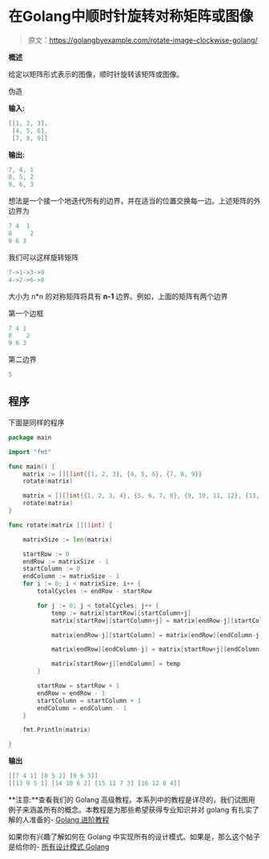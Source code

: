 # 在Golang中顺时针旋转对称矩阵或图像

> 原文：<https://golangbyexample.com/rotate-image-clockwise-golang/>

**概述**

给定以矩阵形式表示的图像，顺时针旋转该矩阵或图像。

伪造

**输入:**

```go
[[1, 2, 3], 
 [4, 5, 6], 
 [7, 8, 9]]
```

**输出:**

```go
7, 4, 1 
8, 5, 2 
9, 6, 3
```

想法是一个接一个地迭代所有的边界，并在适当的位置交换每一边。上述矩阵的外边界为

```go
7 4  1
8     2 
9 6 3
```

我们可以这样旋转矩阵

```go
7->1->3->9
4->2->6->8
```

大小为 n*n 的对称矩阵将具有 **n-1** 边界。例如，上面的矩阵有两个边界

第一个边框

```go
7 4 1
8    2 
9 6 3
```

第二边界

```go
5
```

## **程序**

下面是同样的程序

```go
package main

import "fmt"

func main() {
	matrix := [][]int{{1, 2, 3}, {4, 5, 6}, {7, 8, 9}}
	rotate(matrix)

	matrix = [][]int{{1, 2, 3, 4}, {5, 6, 7, 8}, {9, 10, 11, 12}, {13, 14, 15, 16}}
	rotate(matrix)
}

func rotate(matrix [][]int) {

	matrixSize := len(matrix)

	startRow := 0
	endRow := matrixSize - 1
	startColumn := 0
	endColumn := matrixSize - 1
	for i := 0; i < matrixSize; i++ {
		totalCycles := endRow - startRow

		for j := 0; j < totalCycles; j++ {
			temp := matrix[startRow][startColumn+j]
			matrix[startRow][startColumn+j] = matrix[endRow-j][startColumn]

			matrix[endRow-j][startColumn] = matrix[endRow][endColumn-j]

			matrix[endRow][endColumn-j] = matrix[startRow+j][endColumn]

			matrix[startRow+j][endColumn] = temp
		}

		startRow = startRow + 1
		endRow = endRow - 1
		startColumn = startColumn + 1
		endColumn = endColumn - 1
	}

	fmt.Println(matrix)

}
```

**输出**

```go
[[7 4 1] [8 5 2] [9 6 3]]
[[13 9 5 1] [14 10 6 2] [15 11 7 3] [16 12 8 4]]
```

**注意:**查看我们的 Golang 高级教程。本系列中的教程是详尽的，我们试图用例子来涵盖所有的概念。本教程是为那些希望获得专业知识并对 golang 有扎实了解的人准备的- [Golang 进阶教程](https://golangbyexample.com/golang-comprehensive-tutorial/)

如果你有兴趣了解如何在 Golang 中实现所有的设计模式。如果是，那么这个帖子是给你的- [所有设计模式 Golang](https://golangbyexample.com/all-design-patterns-golang/)